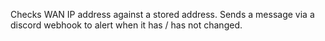 Checks WAN IP address against a stored address. Sends a message via a discord webhook to alert when it has / has not changed.
